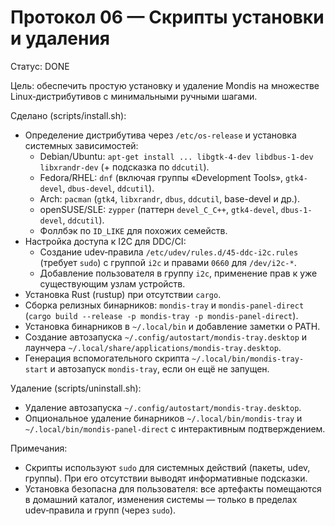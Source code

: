 # Протокол 06 — Скрипты установки и удаления

Статус: DONE

Цель: обеспечить простую установку и удаление Mondis на множестве Linux‑дистрибутивов с минимальными ручными шагами.

Сделано (scripts/install.sh):
- Определение дистрибутива через `/etc/os-release` и установка системных зависимостей:
  - Debian/Ubuntu: `apt-get install ... libgtk-4-dev libdbus-1-dev libxrandr-dev` (+ подсказка по `ddcutil`).
  - Fedora/RHEL: `dnf` (включая группы «Development Tools», `gtk4-devel`, `dbus-devel`, `ddcutil`).
  - Arch: `pacman` (`gtk4`, `libxrandr`, `dbus`, `ddcutil`, base-devel и др.).
  - openSUSE/SLE: `zypper` (паттерн `devel_C_C++`, `gtk4-devel`, `dbus-1-devel`, `ddcutil`).
  - Фоллбэк по `ID_LIKE` для похожих семейств.
- Настройка доступа к I2C для DDC/CI:
  - Создание udev‑правила `/etc/udev/rules.d/45-ddc-i2c.rules` (требует `sudo`) с группой `i2c` и правами `0660` для `/dev/i2c-*`.
  - Добавление пользователя в группу `i2c`, применение прав к уже существующим узлам устройств.
- Установка Rust (rustup) при отсутствии `cargo`.
- Сборка релизных бинарников: `mondis-tray` и `mondis-panel-direct` (`cargo build --release -p mondis-tray -p mondis-panel-direct`).
- Установка бинарников в `~/.local/bin` и добавление заметки о PATH.
- Создание автозапуска `~/.config/autostart/mondis-tray.desktop` и лаунчера `~/.local/share/applications/mondis-tray.desktop`.
- Генерация вспомогательного скрипта `~/.local/bin/mondis-tray-start` и автозапуск `mondis-tray`, если он ещё не запущен.

Удаление (scripts/uninstall.sh):
- Удаление автозапуска `~/.config/autostart/mondis-tray.desktop`.
- Опциональное удаление бинарников `~/.local/bin/mondis-tray` и `~/.local/bin/mondis-panel-direct` с интерактивным подтверждением.

Примечания:
- Скрипты используют `sudo` для системных действий (пакеты, udev, группы). При его отсутствии выводят информативные подсказки.
- Установка безопасна для пользователя: все артефакты помещаются в домашний каталог, изменения системы — только в пределах udev‑правила и групп (через `sudo`).
